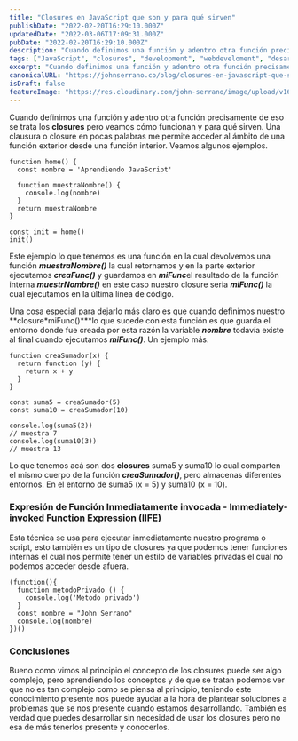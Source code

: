 ```yaml
---
title: "Closures en JavaScript que son y para qué sirven"
publishDate: "2022-02-20T16:29:10.000Z"
updatedDate: "2022-03-06T17:09:31.000Z"
pubDate: "2022-02-20T16:29:10.000Z"
description: "Cuando definimos una función y adentro otra función precisamente de eso se trata los closures pero veamos cómo funcionan y para qué sirven."
tags: ["JavaScript", "closures", "development", "webdeveloment", "desarrollo-web"]
excerpt: "Cuando definimos una función y adentro otra función precisamente de eso se trata los closures pero veamos cómo funcionan y para qué sirven."
canonicalURL: "https://johnserrano.co/blog/closures-en-javascript-que-son-y-para-que-sirven"
isDraft: false
featureImage: "https://res.cloudinary.com/john-serrano/image/upload/v1680391473/John%20Serrano/Blog%20Post/closures-en-javascript-que-son-y-para-que-sirven/closures_nq1bkk.jpg"
---
```


Cuando definimos una función y adentro otra función precisamente de eso se trata los **closures** pero veamos cómo funcionan y para qué sirven. Una clausura o closure en pocas palabras me permite acceder al ámbito de una función exterior desde una función interior. Veamos algunos ejemplos.

    function home() {
      const nombre = 'Aprendiendo JavaScript'
        
      function muestraNombre() {
        console.log(nombre)
      }
      return muestraNombre
    }
    
    const init = home()
    init()

Este ejemplo lo que tenemos es una función en la cual devolvemos una función ***muestraNombre()*** la cual retornamos y en la parte exterior ejecutamos ***creaFunc()*** y guardamos en ***miFunc***el resultado de la función interna ***muestrNombre()*** en este caso nuestro closure seria ***miFunc()*** la cual ejecutamos en la última línea de código.

Una cosa especial para dejarlo más claro es que cuando definimos nuestro **closure*miFunc()***lo que sucede con esta función es que guarda el entorno donde fue creada por esta razón la variable ***nombre*** todavía existe al final cuando ejecutamos ***miFunc()***. Un ejemplo más.

    function creaSumador(x) {
      return function (y) {
        return x + y
      }
    }
    
    const suma5 = creaSumador(5)
    const suma10 = creaSumador(10)
    
    console.log(suma5(2))
    // muestra 7
    console.log(suma10(3))
    // muestra 13

Lo que tenemos acá son dos **closures** suma5 y suma10 lo cual comparten el mismo cuerpo de la función ***creaSumador()***, pero almacenas diferentes entornos. En el entorno de suma5 (x = 5) y suma10 (x = 10).

### Expresión de Función Inmediatamente invocada - Immediately-invoked Function Expression (IIFE)

Esta técnica se usa para ejecutar inmediatamente nuestro programa o script, esto también es un tipo de closures ya que podemos tener funciones internas el cual nos permite tener un estilo de variables privadas el cual no podemos acceder desde afuera.

    (function(){
      function metodoPrivado () {
        console.log('Metodo privado')
      }
      const nombre = "John Serrano"
      console.log(nombre)
    })()

### Conclusiones

Bueno como vimos al principio el concepto de los closures puede ser algo complejo, pero aprendiendo los conceptos y de que se tratan podemos ver que no es tan complejo como se piensa al principio, teniendo este conocimiento presente nos puede ayudar a la hora de plantear soluciones a problemas que se nos presente cuando estamos desarrollando. También es verdad que puedes desarrollar sin necesidad de usar los closures pero no esa de más tenerlos presente y conocerlos.
